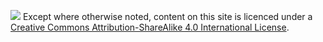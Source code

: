 <img src='https://i.creativecommons.org/l/by-sa/4.0/88x31.png'></img>
Except where otherwise noted, content on this site is licenced under a [Creative Commons Attribution-ShareAlike 4.0 International License](https://creativecommons.org/licenses/by-sa/4.0/).
